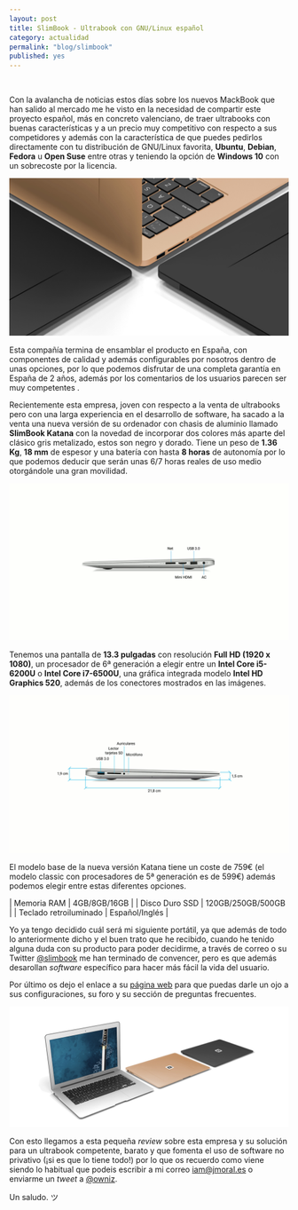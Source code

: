 ```yaml
---
layout: post
title: SlimBook - Ultrabook con GNU/Linux español
category: actualidad
permalink: "blog/slimbook"
published: yes
---
```


<br>

Con la avalancha de noticias estos días sobre los nuevos MackBook que han salido al mercado me he visto en la necesidad de compartir este proyecto español, más en concreto valenciano, de traer ultrabooks con buenas características y a un precio muy competitivo con respecto a sus competidores y además con la característica de que puedes pedirlos directamente con tu distribución de GNU/Linux favorita, **Ubuntu**, **Debian**, **Fedora** u **Open Suse** entre otras y teniendo la opción de **Windows 10** con un sobrecoste por la licencia.

![SlimBook](/assets/img/slimbook/esquinas.jpg "SlimBook Katana")

Esta compañía termina de ensamblar el producto en España, con componentes de calidad y además configurables por nosotros dentro de unas opciones, por lo que podemos disfrutar de una completa garantía en España de 2 años, además por los comentarios de los usuarios parecen ser muy competentes <i class="fa fa-smile-o" aria-hidden="true"></i>.

Recientemente esta empresa, joven con respecto a la venta de ultrabooks pero con una larga experiencia en el desarrollo de software, ha sacado a la venta una nueva versión de su ordenador con chasis de aluminio llamado **SlimBook Katana** con la novedad de incorporar dos colores más aparte del clásico gris metalizado, estos son negro y dorado. Tiene un peso de **1.36 Kg**, **18 mm** de espesor y una batería con hasta **8 horas** de autonomía por lo que podemos deducir que serán unas 6/7 horas reales de uso medio otorgándole una gran movilidad.


![SlimBook](/assets/img/slimbook/lateral.png "SlimBook Katana")

Tenemos una pantalla de **13.3 pulgadas** con resolución **Full HD (1920 x 1080)**, un procesador de 6ª generación a elegir entre un **Intel Core i5-6200U** o **Intel Core i7-6500U**, una gráfica integrada modelo **Intel HD Graphics 520**, además de los conectores mostrados en las imágenes.

![SlimBook](/assets/img/slimbook/lateral2.jpg "SlimBook Katana")

El modelo base de la nueva versión Katana tiene un coste de 759€ (el modelo classic con procesadores de 5ª generación es de 599€) además podemos elegir entre estas diferentes opciones.

| Memoria RAM | 4GB/8GB/16GB |
| Disco Duro SSD | 120GB/250GB/500GB |
| Teclado retroiluminado | Español/Inglés |

Yo ya tengo decidido cuál será mi siguiente portátil, ya que además de todo lo anteriormente dicho y el buen trato que he recibido, cuando he tenido alguna duda con su producto para poder decidirme, a través de correo o su Twitter [@slimbook](https://twitter.com/SlimbookEs "SlimBook") me han terminado de convencer, pero es que además desarollan *software* específico para hacer más fácil la vida del usuario.

Por último os dejo el enlace a su [página web](https://slimbook.es/) para que puedas darle un ojo a sus configuraciones, su foro y su sección de preguntas frecuentes.

![Slimbook](/assets/img/slimbook/slimbook.jpg "SlimBook Katana")

Con esto llegamos a esta pequeña *review* sobre esta empresa y su solución para un ultrabook competente, barato y que fomenta el uso de software no privativo (¡si es que lo tiene todo!) por lo que os recuerdo como viene siendo lo habitual que podeis escribir a mi correo [iam@jmoral.es](mailto:iam@jmoral.es "iam@jmoral.es") o enviarme un *tweet* a [@owniz](https://twitter.com/owniz "Twitter").

Un saludo. ツ
